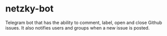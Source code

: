 # netzky-bot
Telegram bot that has the ability to comment, label, open and close Github issues. It also notifies users and groups when a new issue is posted.
